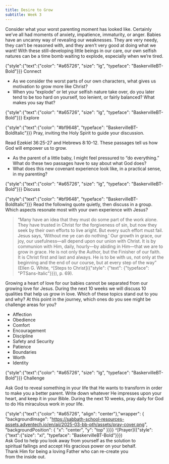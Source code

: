 ```yaml
---
title: Desire to Grow
subtitle: Week 3
---
```


Consider what your worst parenting moment has looked like. Certainly we’ve all had moments of anxiety, impatience, immaturity, or anger. Babies have an uncanny way of revealing our weaknesses. They are very needy, they can’t be reasoned with, and they aren’t very good at doing what we want! With these still-developing little beings in our care, our own selfish natures can be a time bomb waiting to explode, especially when we’re tired.

{"style":{"text":{"color": "#a65726", "size": "lg", "typeface": "BaskervilleBT-Bold"}}}
Connect

+ As we consider the worst parts of our own characters, what gives us motivation to grow more like Christ?
+ When you “explode” or let your selfish nature take over, do you later tend to be too hard on yourself, too lenient, or fairly balanced? What makes you say that?

{"style":{"text":{"color": "#a65726", "size": "lg", "typeface": "BaskervilleBT-Bold"}}}
Explore

{"style":{"text":{"color": "#bf9648", "typeface": "BaskervilleBT-BoldItalic"}}}
Pray, inviting the Holy Spirit to guide your discussion.

Read Ezekiel 36:25-27 and Hebrews 8:10-12. These passages tell us how God will empower us to grow.

+ As the parent of a little baby, I might feel pressured to “do everything.” What do these two passages have to say about what God does?
+ What does this new covenant experience look like, in a practical sense, in my parenting?

{"style":{"text":{"color": "#a65726", "size": "lg", "typeface": "BaskervilleBT-Bold"}}}
Discuss

{"style":{"text":{"color": "#bf9648", "typeface": "BaskervilleBT-BoldItalic"}}}
Read the following quote quietly, then discuss in a group. Which aspects resonate most with your own experience with Jesus?

> “Many have an idea that they must do some part of the work alone. They have trusted in Christ for the forgiveness of sin, but now they seek by their own efforts to live aright. But every such effort must fail. Jesus says, ‘Without me ye can do nothing.’ Our growth in grace, our joy, our usefulness—all depend upon our union with Christ. It is by communion with Him, daily, hourly—by abiding in Him—that we are to grow in grace. He is not only the Author, but the Finisher of our faith. It is Christ first and last and always. He is to be with us, not only at the beginning and the end of our course, but at every step of the way” (Ellen G. White, ^[Steps to Christ]({"style": {"text": {"typeface": "PTSans-Italic"}}}), p. 69).

Growing a heart of love for our babies cannot be separated from our growing love for Jesus. During the next 10 weeks we will discuss 10 qualities that help us grow in love. Which of these topics stand out to you and why? At this point in the journey, which ones do you see might be challenge areas for you?

- Affection
- Obedience
- Comfort
- Encouragement
- Discipline
- Safety and Security
- Patience
- Boundaries
- Worth
- Identity

{"style":{"text":{"color": "#a65726", "size": "lg", "typeface": "BaskervilleBT-Bold"}}}
Challenge

Ask God to reveal something in your life that He wants to transform in order to make you a better parent. Write down whatever He impresses upon your heart, and keep it in your Bible. During the next 10 weeks, pray daily for God to do His miraculous work in your life.

{"style":{"text":{"color": "#a65726", "align": "center"},"wrapper": { "backgroundImage": "https://sabbath-school-resources-assets.adventech.io/en/aij/2025-03-bb-pth/assets/pray-cover.png", "backgroundPosition": { "x": "center", "y": "top" }}}}
^[Prayer]({"style":{"text":{"size": "xl", "typeface": "BaskervilleBT-Bold"}}})\
Ask God to help you look away from yourself as the solution to\
spiritual failings and accept His gracious power on your behalf.\
Thank Him for being a loving Father who can re-create you\
from the inside out.